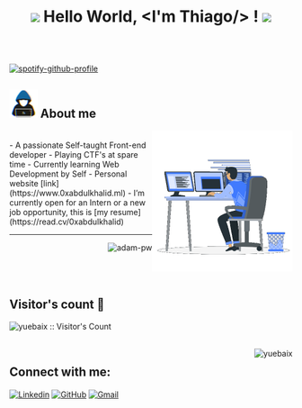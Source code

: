 <h1 align="center">
  <a target="_blank">
    <img src="https://github.com/JayantGoel001/JayantGoel001/blob/master/GIF/Earth.gif" width="24px" style="max-width:100%;">
  </a>
  Hello World, &lt;I'm Thiago/&gt; !
  <a  target="_blank">
    <img src="https://github.com/JayantGoel001/JayantGoel001/blob/master/GIF/Hi.gif" width="40px" />
  </a>
</h1>

<br/><br/>

[![spotify-github-profile](https://spotify-github-profile.vercel.app/api/view?uid=22yb4kkwrecgqin3fwchpzr2q&cover_image=true&theme=default&show_offline=false&background_color=121212&interchange=false&bar_color=53b14f&bar_color_cover=false)](https://spotify-github-profile.vercel.app/api/view?uid=22yb4kkwrecgqin3fwchpzr2q&redirect=true)

## <picture><img src = "https://github.com/0xAbdulKhalid/0xAbdulKhalid/raw/main/assets/mdImages/about_me.gif" width = 50px></picture> **About me**

<picture> <img align="right" src="https://github.com/0xAbdulKhalid/0xAbdulKhalid/raw/main/assets/mdImages/Right_Side.gif" width = 250px></picture>

<br>
<a align="right" >
- A passionate Self-taught Front-end developer
- Playing CTF's at spare time
- Currently learning Web Development by Self
- Personal website [link](https://www.0xabdulkhalid.ml)
- I’m currently open for an Intern or a new job opportunity, this is [my resume](https://read.cv/0xabdulkhalid)
</a>

---

<p><img align="right" src="https://github.com/Adam-pw/Adam-pw/blob/main/animation_500_kxa883sd.gif" alt="adam-pw" /></p>

<br/><br/>
<br/><br/>

<p align="left"> 
  <h2>Visitor's count 👀 </h2>
    <p><img src="https://profile-counter.glitch.me/{Thiago-Pena-Silverio}/count.svg" alt="yuebaix :: Visitor's Count" /></p>
    <br/>
    <img align="right" height="220px" src="https://blog.yuebaix.com/logo/imyuebaix.gif" alt="yuebaix" />
</p>

<h2>Connect with me:</h2>
<p align="left">
  <a href="https://www.linkedin.com/in/thiago-pena/" target="blank"><img align="center"
      src="https://raw.githubusercontent.com/rahuldkjain/github-profile-readme-generator/master/src/images/icons/Social/linked-in-alt.svg"
      alt="Linkedin" height="30" width="40" /></a>
  <a href="https://github.com/Thiago-Pena-Silverio" target="blank"><img align="center"
      src="https://raw.githubusercontent.com/rahulbanerjee26/githubAboutMeGenerator/main/icons/github.svg"
      alt="GitHub" height="30" width="40" /></a>
  <a href="https://mail.google.com/mail/u/0/?hl=pt-BR#inbox?compose=DmwnWsmDPbhsLQfPSQfpBszzVfTFlvtrgGlMpQWGmdFVCsPLpwHZPnvlPzxQZQCBvTHxTrLJtPxl" target="blank"><img align="center"
      src="https://seeklogo.com/images/G/gmail-new-2020-logo-32DBE11BB4-seeklogo.com.png"
      alt="Gmail" height="30" width="40" /></a>
</p>

<br/><br/><br/>
<br/><br/><br/>

